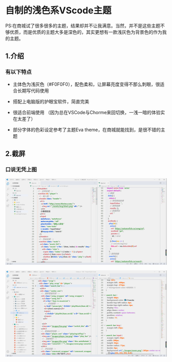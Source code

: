 # 自制的浅色系VScode主题

 PS:在商城试了很多很多的主题，结果却并不让我满意。当然，并不是这些主题不够优质，而是优质的主题大多是深色的，其实更想有一款浅灰色为背景色的作为我的主题。

## 1.介绍

### 有以下特点

* 主体色为浅灰色（#F0F0F0），配色柔和，让屏幕亮度变得不那么刺眼，很适合长期写代码使用

* 搭配上电脑版的护眼宝软件，简直完美

* 很适合前端使用  （因为总在VSCode与Chorme来回切换，一浅一暗的体验实在太差了）
  
* 部分字体的色彩设定参考了主题Eva theme，在商城就能找到，是很不错的主题

## 2.截屏

### 口说无凭上图
![pic](https://github.com/Er-qu/theme/blob/master/Resources/pic.png)

![picc](https://github.com/Er-qu/theme/blob/master/Resources/picc.png)
